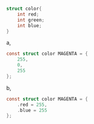```c
struct color{
    int red;
    int green;
    int blue;
}
```

a,

```c
const struct color MAGENTA = {
    255,
    0,
    255
};
```

b,

```c
const struct color MAGENTA = {
    .red = 255,
    .blue = 255
};
```
